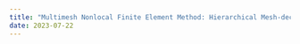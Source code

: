 ```yaml
---
title: "Multimesh Nonlocal Finite Element Method: Hierarchical Mesh-decoupling for Integral Structural Theories"
date: 2023-07-22
---
```

